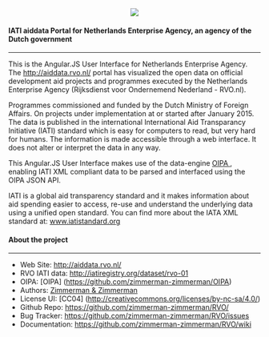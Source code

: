 <div align="center">
  <a href="http://aiddata.rvo.nl/">
    <img src="http://aiddata.rvo.nl/wp-content/themes/rvo/images/logo-en-highres.png"/>
  </a>
</div>


#### IATI aiddata Portal for Netherlands Enterprise Agency, an agency of the Dutch government
--------
This is the Angular.JS User Interface for Netherlands Enterprise Agency.  The http://aiddata.rvo.nl/ portal has visualized the open data on official development aid projects and programmes executed by the Netherlands Enterprise Agency (Rijksdienst voor Ondernemend Nederland - RVO.nl). 

Programmes commissioned and funded by the Dutch Ministry of Foreign Affairs. On projects under implementation at or started after January 2015. The data is published in the international International Aid Transparancy Initiative (IATI) standard which is easy for computers to read, but very hard for humans. The information is made accessible through a web interface. It does not alter or interpret the data in any way.

This Angular.JS User Interface makes use of the data-engine [OIPA ](http://www.oipa.nl),  enabling IATI XML compliant data to be parsed and interfaced using the OIPA JSON API.

IATI is a global aid transparency standard and it makes information about aid spending easier to access, re-use and understand the underlying data using a unified open standard. You can find more about the IATA XML standard at: www.iatistandard.org


#### About the project
--------

* Web Site:         http://aiddata.rvo.nl/
* RVO IATI data:    http://iatiregistry.org/dataset/rvo-01
* OIPA:             [OIPA] (https://github.com/zimmerman-zimmerman/OIPA)
* Authors:          [Zimmerman & Zimmerman ](https://www.zimmermanzimmerman.nl/)
* License UI:       [CC04] (http://creativecommons.org/licenses/by-nc-sa/4.0/)
* Github Repo:      https://github.com/zimmerman-zimmerman/RVO/
* Bug Tracker:      https://github.com/zimmerman-zimmerman/RVO/issues
* Documentation:    https://github.com/zimmerman-zimmerman/RVO/wiki


